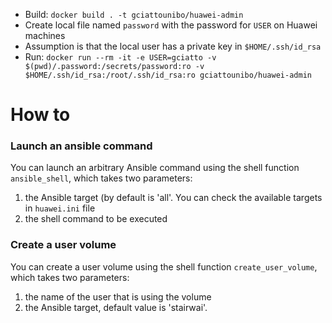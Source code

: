 - Build: `docker build . -t gciattounibo/huawei-admin`
- Create local file named `password` with the password for `USER` on Huawei machines
- Assumption is that the local user has a private key in `$HOME/.ssh/id_rsa`
- Run: `docker run --rm -it -e USER=gciatto -v $(pwd)/.password:/secrets/password:ro -v $HOME/.ssh/id_rsa:/root/.ssh/id_rsa:ro gciattounibo/huawei-admin`

# How to
### Launch an ansible command 
You can launch an arbitrary Ansible command using the shell function `ansible_shell`, which takes two parameters:
1. the Ansible target (by default is 'all'. You can check the available targets in `huawei.ini` file
2. the shell command to be executed

### Create a user volume
You can create a user volume using the shell function `create_user_volume`, which takes two parameters:
1. the name of the user that is using the volume
2. the Ansible target, default value is 'stairwai'.
